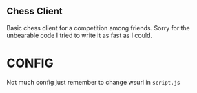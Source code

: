 ## Chess Client

Basic chess client for a competition among friends. Sorry for the unbearable code I tried to write it as fast as I could.

# CONFIG

Not much config just remember to change wsurl in ```script.js```
